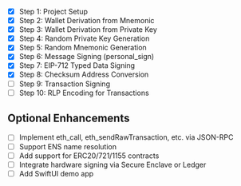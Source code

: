 - [x] Step 1: Project Setup
- [x] Step 2: Wallet Derivation from Mnemonic
- [x] Step 3: Wallet Derivation from Private Key
- [x] Step 4: Random Private Key Generation
- [x] Step 5: Random Mnemonic Generation
- [x] Step 6: Message Signing (personal_sign)
- [x] Step 7: EIP-712 Typed Data Signing
- [x] Step 8: Checksum Address Conversion
- [ ] Step 9: Transaction Signing
- [ ] Step 10: RLP Encoding for Transactions

## Optional Enhancements

- [ ] Implement eth_call, eth_sendRawTransaction, etc. via JSON-RPC
- [ ] Support ENS name resolution
- [ ] Add support for ERC20/721/1155 contracts
- [ ] Integrate hardware signing via Secure Enclave or Ledger
- [ ] Add SwiftUI demo app
